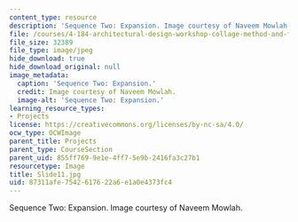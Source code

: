 ```yaml
---
content_type: resource
description: 'Sequence Two: Expansion. Image courtesy of Naveem Mowlah.'
file: /courses/4-184-architectural-design-workshop-collage-method-and-form-spring-2004/87311afe7542617622a6e1a0e4373fc4_Slide11.jpg
file_size: 32389
file_type: image/jpeg
hide_download: true
hide_download_original: null
image_metadata:
  caption: 'Sequence Two: Expansion.'
  credit: Image courtesy of Naveem Mowlah.
  image-alt: 'Sequence Two: Expansion.'
learning_resource_types:
- Projects
license: https://creativecommons.org/licenses/by-nc-sa/4.0/
ocw_type: OCWImage
parent_title: Projects
parent_type: CourseSection
parent_uid: 855ff769-9e1e-4ff7-5e9b-2416fa3c27b1
resourcetype: Image
title: Slide11.jpg
uid: 87311afe-7542-6176-22a6-e1a0e4373fc4
---
```

Sequence Two: Expansion. Image courtesy of Naveem Mowlah.
